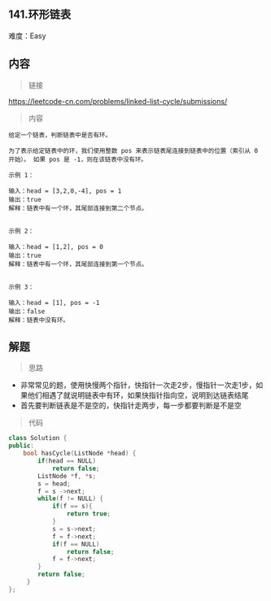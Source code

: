 ## 141.环形链表

难度：Easy

## 内容

> 链接

https://leetcode-cn.com/problems/linked-list-cycle/submissions/

> 内容

```
给定一个链表，判断链表中是否有环。

为了表示给定链表中的环，我们使用整数 pos 来表示链表尾连接到链表中的位置（索引从 0 开始）。 如果 pos 是 -1，则在该链表中没有环。

示例 1：

输入：head = [3,2,0,-4], pos = 1
输出：true
解释：链表中有一个环，其尾部连接到第二个节点。


示例 2：

输入：head = [1,2], pos = 0
输出：true
解释：链表中有一个环，其尾部连接到第一个节点。


示例 3：

输入：head = [1], pos = -1
输出：false
解释：链表中没有环。
```



## 解题

> 思路

- 非常常见的题，使用快慢两个指针，快指针一次走2步，慢指针一次走1步，如果他们相遇了就说明链表中有环，如果快指针指向空，说明到达链表结尾
- 首先要判断链表是不是空的，快指针走两步，每一步都要判断是不是空

> 代码

```c++
class Solution {
public:
    bool hasCycle(ListNode *head) {
        if(head == NULL)
            return false;
        ListNode *f, *s;
        s = head;
        f = s ->next;
        while(f != NULL) {
            if(f == s){
                return true;
            }
            s = s->next;
            f = f->next;
            if(f == NULL)
                return false;
            f = f->next;
        }
        return false;
     }
};
```

